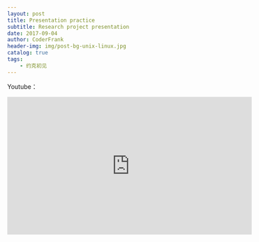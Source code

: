 ```yaml
---
layout: post
title: Presentation practice
subtitle: Research project presentation
date: 2017-09-04
author: CoderFrank
header-img: img/post-bg-unix-linux.jpg
catalog: true
tags:
	- 约克初见
---
```




Youtube：

<iframe width="560" height="315" src="https://www.youtube.com/embed/zz1GfZhx41c" frameborder="0" allowfullscreen></iframe>